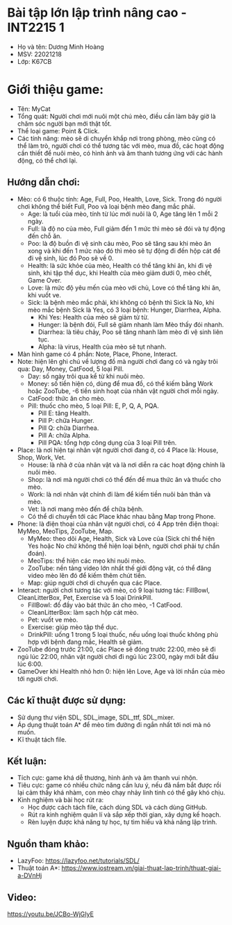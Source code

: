 # Bài tập lớn lập trình nâng cao - INT2215 1

- Họ và tên: Dương Minh Hoàng
- MSV: 22021218
- Lớp: K67CB

# Giới thiệu game: 
- Tên: MyCat
- Tổng quát: Người chơi mới nuôi một chú mèo, điều cần làm bây giờ là chăm sóc người bạn mới thật tốt.
- Thể loại game: Point & Click.
- Các tính năng: mèo sẽ di chuyển khắp nơi trong phòng, mèo cũng có thể làm trò, người chơi có thể tương tác với mèo, mua đồ, các hoạt động cần thiết để nuôi mèo, có hình ảnh và âm thanh tương ứng với các hành động, có thể chơi lại.
## Hướng dẫn chơi:
- Mèo: có 6 thuộc tính: Age, Full, Poo, Health, Love, Sick. Trong đó người chơi không thể biết Full, Poo và loại bệnh mèo đang mắc phải.
  - Age: là tuổi của mèo, tính từ lúc mới nuôi là 0, Age tăng lên 1 mỗi 2 ngày.
  - Full: là độ no của mèo, Full giảm đến 1 mức thì mèo sẽ đói và tự động đến chỗ ăn.
  - Poo: là độ buồn đi vệ sinh cảu mèo, Poo sẽ tăng sau khi mèo ăn xong và khi đến 1 mức nào đó thì mèo sẽ tự động đi đến hộp cát để đi vệ sinh, lúc đó Poo sẽ về 0.
  - Health: là sức khỏe của mèo, Health có thể tăng khi ăn, khi đi vệ sinh, khi tập thể dục, khi Health của mèo giảm dưới 0, mèo chết, Game Over.
  - Love: là mức độ yêu mến của mèo với chủ, Love có thể tăng khi ăn, khi vuốt ve.
  - Sick: là bệnh mèo mắc phải, khi không có bệnh thì Sick là No, khi mèo mắc bệnh Sick là Yes, có 3 loại bệnh: Hunger, Diarrhea, Alpha.
    - Khi Yes: Health của mèo sẽ giảm từ từ.
    - Hunger: là bệnh đói, Full sẽ giảm nhanh làm Mèo thấy đói nhanh.
    - Diarrhea: là tiêu chảy, Poo sẽ tăng nhanh làm mèo đi vệ sinh liên tục.
    - Alpha: là virus, Health của mèo sẽ tụt nhanh. 
- Màn hình game có 4 phần: Note, Place, Phone, Interact.
- Note: hiện lên ghi chú về lượng đồ mà người chơi đang có và ngày trôi qua: Day, Money, CatFood, 5 loại Pill.
  - Day: số ngày trôi qua kể từ khi nuôi mèo.
  - Money: số tiền hiện có, dùng để mua đồ, có thể kiếm bằng Work hoặc ZooTube, -6 tiền sinh hoạt của nhân vật người chơi mỗi ngày.
  - CatFood: thức ăn cho mèo.
  - Pill: thuốc cho mèo, 5 loại Pill: E, P, Q, A, PQA.
    - Pill E: tăng Health.
    - Pill P: chữa Hunger.
    - Pill Q: chữa Diarrhea.
    - Pill A: chữa Alpha.
    - Pill PQA: tổng hợp công dụng của 3 loại Pill trên.
- Place: là nơi hiện tại nhân vật người chơi đang ở, có 4 Place là: House, Shop, Work, Vet.
  - House: là nhà ở của nhân vật và là nơi diễn ra các hoạt động chính là nuôi mèo.
  - Shop: là nơi mà người chơi có thể đến để mua thức ăn và thuốc cho mèo.
  - Work: là nơi nhân vật chính đi làm để kiếm tiền nuôi bản thân và mèo.
  - Vet: là nơi mang mèo đến để chữa bệnh.
  - Có thể di chuyển tới các Place khác nhau bằng Map trong Phone.
- Phone: là điện thoại của nhân vật người chơi, có 4 App trên điện thoại: MyMeo, MeoTips, ZooTube, Map.
  - MyMeo: theo dõi Age, Health, Sick và Love của (Sick chỉ thể hiện Yes hoặc No chứ không thể hiện loại bệnh, người chơi phải tự chẩn đoán).
  - MeoTips: thể hiện các mẹo khi nuôi mèo.
  - ZooTube: nền tảng video lớn nhất thế giới động vật, có thể đăng video mèo lên đó để kiếm thêm chút tiền.
  - Map: giúp người chơi di chuyển qua các Place.
- Interact: người chơi tương tác với mèo, có 9 loại tương tác: FillBowl, CleanLitterBox, Pet, Exercise và 5 loại DrinkPill.
  - FillBowl: đổ đầy vào bát thức ăn cho mèo, -1 CatFood.
  - CleanLitterBox: làm sạch hộp cát mèo.
  - Pet: vuốt ve mèo.
  - Exercise: giúp mèo tập thể dục.
  - DrinkPill: uống 1 trong 5 loại thuốc, nếu uống loại thuốc không phù hợp với bệnh đang mắc, Health sẽ giảm.
- ZooTube đóng trước 21:00, các Place sẽ đóng trước 22:00, mèo sẽ đi ngủ lúc 22:00, nhân vật người chơi đi ngủ lúc 23:00, ngày mới bắt đầu lúc 6:00.
- GameOver khi Health nhỏ hơn 0: hiện lên Love, Age và lời nhắn của mèo tới người chơi. 
## Các kĩ thuật được sử dụng:
- Sử dụng thư viện SDL, SDL_image, SDL_ttf, SDL_mixer.
- Áp dụng thuật toán A* để mèo tìm đường đi ngắn nhất tới nơi mà nó muốn.
- Kĩ thuật tách file.
## Kết luận:
- Tích cực: game khá dễ thương, hình ảnh và âm thanh vui nhộn.
- Tiêu cực: game có nhiều chức năng cần lưu ý, nếu đã nắm bắt được rồi lại cảm thấy khá nhàm, con mèo chạy nhảy linh tinh có thể gây khó chịu.
- Kinh nghiệm và bài học rút ra:
  - Học được cách tách file, cách dùng SDL và cách dùng GitHub.
  - Rút ra kinh nghiệm quản lí và sắp xếp thời gian, xây dựng kế hoạch.
  - Rèn luyện được khả năng tự học, tự tìm hiểu và khả năng lập trình.
## Nguồn tham khảo:
- LazyFoo: https://lazyfoo.net/tutorials/SDL/
- Thuật toán A*: https://www.iostream.vn/giai-thuat-lap-trinh/thuat-giai-a-DVnHj
## Video: 
https://youtu.be/JCBo-WjGIyE
